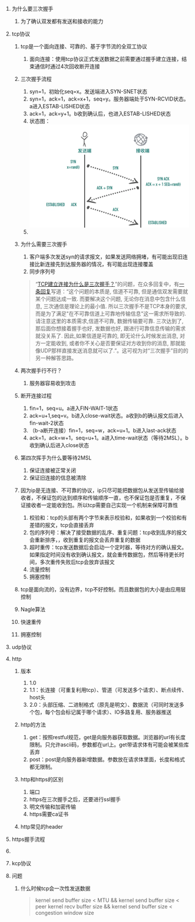 1. 为什么要三次握手
   
   1. 为了确认双发都有发送和接收的能力
   
2. tcp协议

   1. tcp是一个面向连接、可靠的、基于字节流的全双工协议

      1. 面向连接：使用tcp协议正式发送数据之前需要通过握手建立连接，结束通信时通过4次回收断开连接

   2. 三次握手流程

      1. syn=1，初始化seq=x。发送端进入SYN-SNET状态
      2. syn=1，ack=1，ack=x+1，seq=y。服务器端处于SYN-RCVID状态。a进入ESTAB-LISHED状态
      3. ack=1，ack=y+1。b收到确认后，也进入ESTAB-LISHED状态
      4. 状态图：![image-20211023150638872](image-20211023150638872.png)
      5. 

   3. 为什么需要三次握手

      1. 客户端多次发送syn的请求报文，如果发送网络拥堵，有可能出现旧连接比新连接先到达服务器的情况，有可能出现连接覆盖
      2. 同步序列号

      > “[TCP建立连接为什么是三次握手？](https://link.zhihu.com/?target=https%3A//groups.google.com/d/topic/pongba/kF6O7-MFxM0/discussion)”的问题，在众多回复中，有[一条回复](https://link.zhihu.com/?target=https%3A//groups.google.com/d/msg/pongba/kF6O7-MFxM0/5S7zIJ4yqKUJ)写道：“这个问题的本质是, 信道不可靠, 但是通信双发需要就某个问题达成一致. 而要解决这个问题,  无论你在消息中包含什么信息, 三次通信是理论上的最小值. 所以三次握手不是TCP本身的要求, 而是为了满足"在不可靠信道上可靠地传输信息"这一需求所导致的. 请注意这里的本质需求,信道不可靠, 数据传输要可靠. 三次达到了, 那后面你想接着握手也好, 发数据也好, 跟进行可靠信息传输的需求就没关系了. 因此,如果信道是可靠的, 即无论什么时候发出消息, 对方一定能收到, 或者你不关心是否要保证对方收到你的消息, 那就能像UDP那样直接发送消息就可以了.”。这可视为对“三次握手”目的的另一种解答思路。

   4. 两次握手行不行？

      1. 服务器容易收到攻击

   5. 断开连接过程

      1. fin=1，seq=u。a进入FIN-WAIT-1状态
      2. ack=u+1,seq=v。b进入close-wait状态。a收到b的确认报文后进入fin-wait-2状态
      3. （b-a断开连接）fin=1，seq=w，ack=u+1。b进入last-ack状态
      4. ack=1，ack=w+1，seq=u+1。a进入time-wait状态（等待2MSL）。b收到确认后进入close状态

   6. 第四次挥手为什么要等待2MSL

      1. 保证连接被正常关闭
      2. 保证旧连接的信息被清除

   7. 因为ip是无连接、不可靠的协议，ip只尽可能把数据包从发送至传输给接收者，不保证包的达到顺序和传输顺序一直，也不保证包是否重复，不保证接收者一定能收到包。所以tcp需要自己实现一个机制来保障可靠性

      1. 校验和：tcp的头部有两个字节来表示校验和，如果收到一个校验和有差错的报文，tcp会直接丢弃
      2. 包的序列号：解决了接受数据的乱序、重复问题：tcp收到乱序的报文会重新排序，，收到重复的报文会丢弃重复的数据
      3. 超时重传：tcp发送数据后会启动一个定时器，等待对方的确认报文。如果指定时间没有收到确认报文，就会重传数据包，然后等待更长时间，多次重传失败后tcp会放弃该报文
      4. 流量控制
      5. 拥塞控制

   8. tcp是面向流的，没有边界，tcp不好控制。而且数据包的大小是由应用层控制

   9. Nagle算法

   10. 快速重传

   11. 拥塞控制

3. udp协议

4. http
   1. 版本
      1. 1.0
      2. 1.1：长连接（可重复利用tcp）、管道（可发送多个请求）、断点续传、host头
      3. 2.0：头部压缩、二进制格式（原先是明文）、数据流（可同时发送多个包，每个包会标记属于哪个请求）、IO多路复用、服务器推送
      
   2. http的方法
      1. get：按照restful规范，get是向服务器获取数据。浏览器的url有长度限制。只允许ascii码，参数都在url上。get带请求体有可能会被某些库丢弃
      2. post：post是向服务器新增数据。参数放在请求体里面，长度和格式都无限制。
      
   3. http和https的区别
      1. 端口
      2. https在三次握手之后，还要进行ssl握手
      3. 明文传输和加密传输
      4. https需要ca证书
      
   4. http常见的header

      > 

5. https握手流程

6. 

7. kcp协议

8. 问题

   1. 什么时候tcp会一次性发送数据

      > kernel send buffer size < MTU && kernel send buffer size < peer kernel recv buffer size && kernel send buffer size < congestion window size